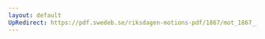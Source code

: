 ```yaml
---
layout: default
UpRedirect: https://pdf.swedeb.se/riksdagen-motions-pdf/1867/mot_1867__ak__00249/mot_1867__ak__00249_002.pdf
---
```

